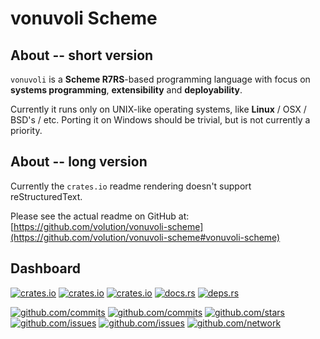 
# vonuvoli Scheme


## About -- short version

``vonuvoli`` is a **Scheme R7RS**-based programming language with focus on **systems programming**, **extensibility** and **deployability**.

Currently it runs only on UNIX-like operating systems, like **Linux** / OSX / BSD's / etc.  Porting it on Windows should be trivial, but is not currently a priority.


## About -- long version

Currently the `crates.io` readme rendering doesn't support reStructuredText.

Please see the actual readme on GitHub at: [https://github.com/volution/vonuvoli-scheme](https://github.com/volution/vonuvoli-scheme#vonuvoli-scheme)


## Dashboard

[![crates.io](https://img.shields.io/crates/v/vonuvoli-scheme.svg?style=flat-square)](https://crates.io/crates/vonuvoli-scheme)
[![crates.io](https://img.shields.io/crates/l/vonuvoli-scheme.svg?style=flat-square)](https://crates.io/crates/vonuvoli-scheme)
[![crates.io](https://img.shields.io/crates/d/vonuvoli-scheme.svg?style=flat-square)](https://crates.io/crates/vonuvoli-scheme)
[![docs.rs](https://img.shields.io/docsrs/vonuvoli-scheme/latest?style=flat-square)](https://docs.rs/vonuvoli-scheme)
[![deps.rs](https://deps.rs/repo/github/volution/vonuvoli-scheme/status.svg?style=flat-square)](https://deps.rs/repo/github/volution/vonuvoli-scheme)

[![github.com/commits](https://img.shields.io/github/last-commit/volution/vonuvoli-scheme.svg?style=flat-square)](https://github.com/volution/vonuvoli-scheme/commits)
[![github.com/commits](https://img.shields.io/github/commit-activity/y/volution/vonuvoli-scheme.svg?style=flat-square)](https://github.com/volution/vonuvoli-scheme/commits)
[![github.com/stars](https://img.shields.io/github/stars/volution/vonuvoli-scheme.svg?style=flat-square)](https://github.com/volution/vonuvoli-scheme/stargazers)
[![github.com/issues](https://img.shields.io/github/issues/volution/vonuvoli-scheme.svg?style=flat-square)](https://github.com/volution/vonuvoli-scheme/issues)
[![github.com/issues](https://img.shields.io/github/issues-closed/volution/vonuvoli-scheme.svg?style=flat-square)](https://github.com/volution/vonuvoli-scheme/issues)
[![github.com/network](https://img.shields.io/github/forks/volution/vonuvoli-scheme.svg?style=flat-square)](https://github.com/volution/vonuvoli-scheme/network)

